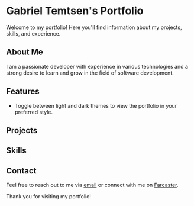 # Gabriel Temtsen's Portfolio

Welcome to my portfolio! Here you'll find information about my projects, skills, and experience.

## About Me

I am a passionate developer with experience in various technologies and a strong desire to learn and grow in the field of software development.

## Features

- Toggle between light and dark themes to view the portfolio in your preferred style.

## Projects

## Skills

## Contact

Feel free to reach out to me via [email](mailto:gabrieltemtsen@gmail.com) or connect with me on [Farcaster](https://www.warpcast.com/gabrieltemtsen).

Thank you for visiting my portfolio!
